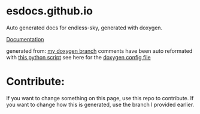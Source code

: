 # esdocs.github.io
Auto generated docs for endless-sky, generated with doxygen.

[Documentation](https://risingleaf.github.io/esdocs.github.io/generated/html/index.html)

generated from: [my doxygen branch](https://github.com/RisingLeaf/endless-sky/tree/doxygen)
comments have been auto reformated with [this python script](https://github.com/RisingLeaf/endless-sky/blob/doxygen/utils/convertComments.py)
see here for the [doxygen config file](https://github.com/RisingLeaf/endless-sky/blob/doxygen/DoxyFile)

# Contribute:
If you want to change something on this page, use this repo to contribute.
If you want to change how this is generated, use the branch I provided earlier.
